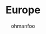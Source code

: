 ---
Aliases:
- '#Europe'
author: ohmanfoo
created: '2022-08-07'
source: '#todo'
tags: ' #;'
title: Europe
---